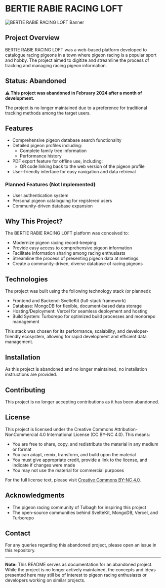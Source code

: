 # BERTIE RABIE RACING LOFT

![BERTIE RABIE RACING LOFT Banner](https://i.imgur.com/4US9tsF.png)

## Project Overview

BERTIE RABIE RACING LOFT was a web-based platform developed to catalogue racing pigeons in a town where pigeon racing is a popular sport and hobby. The project aimed to digitize and streamline the process of tracking and managing racing pigeon information.

## Status: Abandoned

**⚠️ This project was abandoned in February 2024 after a month of development.**

The project is no longer maintained due to a preference for traditional tracking methods among the target users.

## Features

- Comprehensive pigeon database search functionality
- Detailed pigeon profiles including:
  - Complete family tree information
  - Performance history
- PDF export feature for offline use, including:
  - QR code linking back to the web version of the pigeon profile
- User-friendly interface for easy navigation and data retrieval

### Planned Features (Not Implemented)

- User authentication system
- Personal pigeon cataloguing for registered users
- Community-driven database expansion

## Why This Project?

The BERTIE RABIE RACING LOFT platform was conceived to:

- Modernize pigeon racing record-keeping
- Provide easy access to comprehensive pigeon information
- Facilitate information sharing among racing enthusiasts
- Streamline the process of presenting pigeon data at meetings
- Create a community-driven, diverse database of racing pigeons

## Technologies

The project was built using the following technology stack (or planned):

- Frontend and Backend: SvelteKit (full-stack framework)
- Database: MongoDB for flexible, document-based data storage
- Hosting/Deployment: Vercel for seamless deployment and hosting
- Build System: Turborepo for optimized build processes and monorepo management

This stack was chosen for its performance, scalability, and developer-friendly ecosystem, allowing for rapid development and efficient data management.

## Installation

As this project is abandoned and no longer maintained, no installation instructions are provided.

## Contributing

This project is no longer accepting contributions as it has been abandoned.

## License

This project is licensed under the Creative Commons Attribution-NonCommercial 4.0 International License (CC BY-NC 4.0). This means:

- You are free to share, copy, and redistribute the material in any medium or format
- You can adapt, remix, transform, and build upon the material
- You must give appropriate credit, provide a link to the license, and indicate if changes were made
- You may not use the material for commercial purposes

For the full license text, please visit [Creative Commons BY-NC 4.0](https://creativecommons.org/licenses/by-nc/4.0/legalcode).

## Acknowledgments

- The pigeon racing community of Tulbagh for inspiring this project
- The open-source communities behind SvelteKit, MongoDB, Vercel, and Turborepo

## Contact

For any queries regarding this abandoned project, please open an issue in this repository.

---

**Note:** This README serves as documentation for an abandoned project. While the project is no longer actively maintained, the concepts and ideas presented here may still be of interest to pigeon racing enthusiasts or developers working on similar projects.
